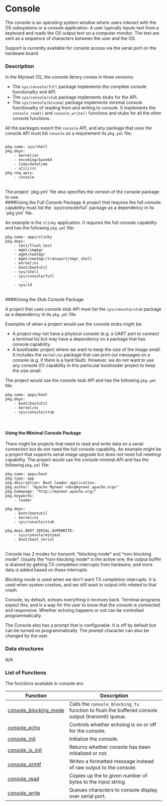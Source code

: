 # Console


The console is an operating system window where users interact with the OS subsystems or a console 
application.  A user typically inputs text from a keyboard and reads the OS output text on a computer
monitor.  The text are sent as a sequence of characters between the user and the OS. 
 
Support is currently available for console access via the serial port on the hardware board.


### Description

In the Mynewt OS, the console library comes in three versions:

* The `sys/console/full` package implements the complete console functionality and API.
* The `sys/console/stub` package implements stubs for the API.
* The `sys/console/minimal` package implements minimal console functionality of reading from and writing to console.  It implements the `console_read()` and `console_write()` functions and stubs for all the other console functions.

All the packages export the `console` API, and any package that uses the console API must list `console` as a requirement its `pkg.yml` file:  

```no-highlight

pkg.name: sys/shell
pkg.deps:
    - kernel/os
    - encoding/base64
    - time/datetime
    - util/crc
pkg.req_apis:
    - console

```
<br>
The project `pkg.yml` file also specifies the version of the console package to use.

<br>
####Using the Full Console Package
A project that requires the full console capability must list the `sys/console/full` package as a dependency in its `pkg.yml` file.

An example is the `slinky` application. It requires the full console capability and has the following
`pkg.yml` file: 

```no-highlight
pkg.name: apps/slinky
pkg.deps:
    - test/flash_test
    - mgmt/imgmgr
    - mgmt/newtmgr
    - mgmt/newtmgr/transport/nmgr_shell
    - kernel/os
    - boot/bootutil
    - sys/shell
    - sys/console/full
       ...
    - sys/id
```
<br>
####Using the Stub Console Package

A project that uses console stub API must list the `sys/console/stub` package as a dependency in its `pkg.yml` file.

Examples of when a project would use the console stubs might be:

* A project may not have a physical console (e.g. a UART port to connect a terminal to) 
but may have a dependency on a package that has console capability. 
* A bootloader project where we want to keep the size of the image small. It includes 
the `kernel/os` package that can print out messages on a console (e.g. if there is a hard fault).
However, we do not want to use any console I/O capability in this particular bootloader project to 
keep the size small. 

The project would use the console stub API and has the following `pkg.yml` file: 

```no-highlight
pkg.name: apps/boot
pkg.deps:
    - boot/bootutil
    - kernel/os
    - sys/console/stub

```
<br>

#### Using the Minimal Console Package

There might be projects that need to read and write data on a serial connection but do not need the full console capability. An example might be a project that supports serial image upgrade but does not need full newtmgr capability.  The project would use the console minimal API and has the following `pkg.yml` file: 

```no-highlight
pkg.name: apps/boot
pkg.type: app
pkg.description: Boot loader application.
pkg.author: "Apache Mynewt <dev@mynewt.apache.org>"
pkg.homepage: "http://mynewt.apache.org/"
pkg.keywords:
    - loader

pkg.deps:
    - boot/bootutil
    - kernel/os
    - sys/console/stub

pkg.deps.BOOT_SERIAL.OVERWRITE:
    - sys/console/minimal
    - boot/boot_serial

```			

<br>
Console has 2 modes for transmit; *blocking mode* and *non-blocking mode*. Usually the *non-blocking mode* is the 
active one; the output buffer is drained by getting TX completion interrupts from hardware, and more data is added 
based on these interrupts.

*Blocking mode* is used when we don't want TX completion interrupts. It is used when system crashes, and we still 
want to output info related to that crash.

Console, by default, echoes everything it receives back. Terminal programs expect this, and is a way for the user to 
know that the console is connected and responsive. Whether echoing happens or not can be controlled programmatically.

The Console also has a prompt that is configurable. It is off by default but can be turned on programmatically. The
prompt character can also be changed by the user.

### Data structures

N/A

### List of Functions

The functions available in console are:

| Function | Description |
|---------|-------------|
| [console_blocking_mode](console_blocking_mode.md) | Calls the `console_blocking_tx` function to flush the buffered console output (transmit) queue. |
| [console_echo](console_echo.md) | Controls whether echoing is on or off for the console. |
| [console_init](console_init.md) | Initialize the console. |
| [console_is_init](console_is_init.md) | Returns whether console has been initialized or not. |
| [console_printf](console_printf.md) | Writes a formatted message instead of raw output to the console. |
| [console_read](console_read.md) | Copies up the to given number of bytes to the input string. |
| [console_write](console_write.md) | Queues characters to console display over serial port. |



